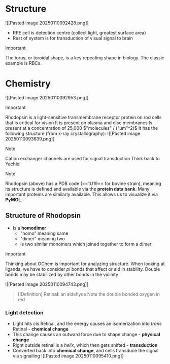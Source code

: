 # Structure
![[Pasted image 20250110092428.png]]
- RPE cell is detection centre (collect light, greatest surface area)
- Rest of system is for transduction of visual signal to brain

>[!Important]
>The torus, or toroidal shape, is a key repeating shape in biology. The classic example is RBCs.

# Chemistry
![[Pasted image 20250110092953.png]]

>[!Important]
>Rhodopsin is a light-sensitive transmembrane receptor protein on rod cells that is critical for vision
>It is present on plasma and disc membranes
>Is present at a concentration of 25,000 $"molecules" / ("µm"^2)$
>It has the following structure (from x-ray crystallography):
>![[Pasted image 20250110093639.png]]

>[!Note]
>Cation exchanger channels are used for signal transduction
>Think back to Yachie!

>[!Note]
>Rhodopsin (above) has a PDB code (==1U19== for bovine strain), meaning its structure is defined and available via the **protein data bank**.
>Many important proteins are similarly available.
>This allows us to visualize it via **PyMOL**.

## Structure of Rhodopsin
- Is a **homodimer**
	- "homo" meaning same
	- "dimer" meaning two
	- Is two similar monomers which joined together to form a dimer
>[!Important]
>Thinking about OChem is important for analyzing structure.
>When looking at ligands, we have to consider $pi$ bonds that affect or aid in stability. Double bonds may be stabilized by other bonds in the vicinity


![[Pasted image 20250110094743.png]]
>[!Definition]
>Retin**al**: an aldehyde
>Note the double bonded oxygen in red

### Light detection
- Light hits *cis* Retinal, and the energy causes an isomerization into *trans* Retinal - **chemical change**
- This change causes an outward force due to shape change - **physical change**
- Right outside retinal is a *helix*, which then gets shifted - **transduction**
- Converted back into **chemical change**, and cells transduce the signal via signalling 
![[Pasted image 20250110095410.png]]
